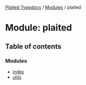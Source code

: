 [Plaited Typedocs](../README.md) / [Modules](../modules.md) / plaited

# Module: plaited

## Table of contents

### Modules

- [index](plaited.index.md)
- [utils](plaited.utils.md)
